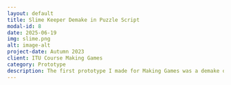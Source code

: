 ```yaml
---
layout: default
title: Slime Keeper Demake in Puzzle Script
modal-id: 8
date: 2025-06-19
img: slime.png
alt: image-alt
project-date: Autumn 2023
client: ITU Course Making Games
category: Prototype
description: The first prototype I made for Making Games was a demake of Slime Keeper in Puzzle Script. It can be played here - <a class="altstyle" href="https://www.puzzlescript.net/play.html?p=52419bfbdf4767ce1c3d33da752ac05f">Slime Rancher Demake</a>.
---
```

